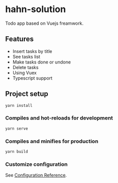 # hahn-solution

Todo app based on Vuejs freamwork.

## Features

- Insert tasks by title
- See tasks list
- Make tasks done or undone
- Delete tasks
- Using Vuex
- Typescript support

## Project setup

```
yarn install
```

### Compiles and hot-reloads for development

```
yarn serve
```

### Compiles and minifies for production

```
yarn build
```

### Customize configuration

See [Configuration Reference](https://cli.vuejs.org/config/).
